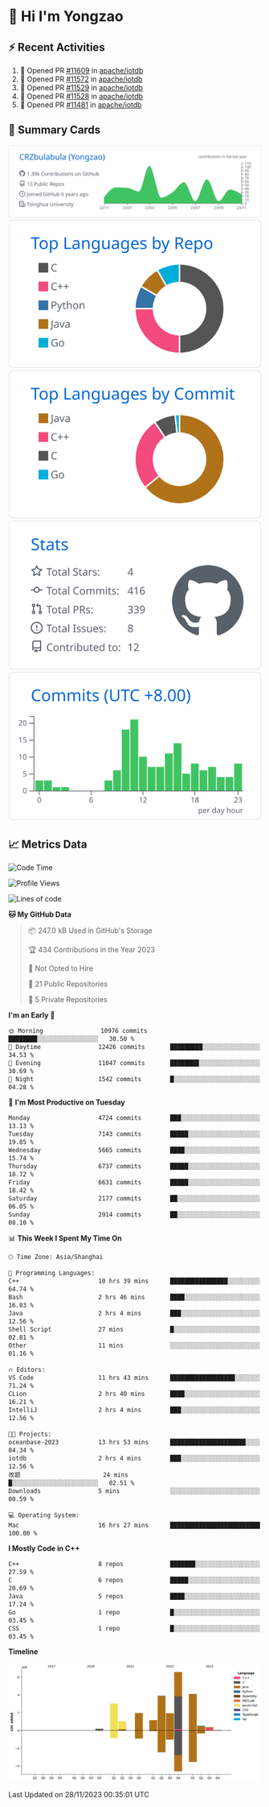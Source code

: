 # 👋 Hi I'm Yongzao

## ⚡ Recent Activities
<!--START_SECTION:activity-->
1. 💪 Opened PR [#11609](https://github.com/apache/iotdb/pull/11609) in [apache/iotdb](https://github.com/apache/iotdb)
2. 💪 Opened PR [#11572](https://github.com/apache/iotdb/pull/11572) in [apache/iotdb](https://github.com/apache/iotdb)
3. 💪 Opened PR [#11529](https://github.com/apache/iotdb/pull/11529) in [apache/iotdb](https://github.com/apache/iotdb)
4. 💪 Opened PR [#11528](https://github.com/apache/iotdb/pull/11528) in [apache/iotdb](https://github.com/apache/iotdb)
5. 💪 Opened PR [#11481](https://github.com/apache/iotdb/pull/11481) in [apache/iotdb](https://github.com/apache/iotdb)
<!--END_SECTION:activity-->

## 🎑 Summary Cards

[![](https://raw.githubusercontent.com/CRZbulabula/CRZbulabula/main/profile-summary-card-output/github/0-profile-details.svg)](https://github.com/vn7n24fzkq/github-profile-summary-cards)
[![](https://raw.githubusercontent.com/CRZbulabula/CRZbulabula/main/profile-summary-card-output/github/1-repos-per-language.svg)](https://github.com/vn7n24fzkq/github-profile-summary-cards) [![](https://raw.githubusercontent.com/CRZbulabula/CRZbulabula/main/profile-summary-card-output/github/2-most-commit-language.svg)](https://github.com/vn7n24fzkq/github-profile-summary-cards)
[![](https://raw.githubusercontent.com/CRZbulabula/CRZbulabula/main/profile-summary-card-output/github/3-stats.svg)](https://github.com/vn7n24fzkq/github-profile-summary-cards) [![](https://raw.githubusercontent.com/CRZbulabula/CRZbulabula/main/profile-summary-card-output/github/4-productive-time.svg)](https://github.com/vn7n24fzkq/github-profile-summary-cards)

## 📈 Metrics Data

<!--START_SECTION:waka-->
![Code Time](http://img.shields.io/badge/Code%20Time-488%20hrs%2051%20mins-blue)

![Profile Views](http://img.shields.io/badge/Profile%20Views-2-blue)

![Lines of code](https://img.shields.io/badge/From%20Hello%20World%20I%27ve%20Written-24.7%20million%20lines%20of%20code-blue)

**🐱 My GitHub Data** 

> 📦 247.0 kB Used in GitHub's Storage 
 > 
> 🏆 434 Contributions in the Year 2023
 > 
> 🚫 Not Opted to Hire
 > 
> 📜 21 Public Repositories 
 > 
> 🔑 5 Private Repositories 
 > 
**I'm an Early 🐤** 

```text
🌞 Morning                10976 commits       ████████░░░░░░░░░░░░░░░░░   30.50 % 
🌆 Daytime                12426 commits       █████████░░░░░░░░░░░░░░░░   34.53 % 
🌃 Evening                11047 commits       ████████░░░░░░░░░░░░░░░░░   30.69 % 
🌙 Night                  1542 commits        █░░░░░░░░░░░░░░░░░░░░░░░░   04.28 % 
```
📅 **I'm Most Productive on Tuesday** 

```text
Monday                   4724 commits        ███░░░░░░░░░░░░░░░░░░░░░░   13.13 % 
Tuesday                  7143 commits        █████░░░░░░░░░░░░░░░░░░░░   19.85 % 
Wednesday                5665 commits        ████░░░░░░░░░░░░░░░░░░░░░   15.74 % 
Thursday                 6737 commits        █████░░░░░░░░░░░░░░░░░░░░   18.72 % 
Friday                   6631 commits        █████░░░░░░░░░░░░░░░░░░░░   18.42 % 
Saturday                 2177 commits        ██░░░░░░░░░░░░░░░░░░░░░░░   06.05 % 
Sunday                   2914 commits        ██░░░░░░░░░░░░░░░░░░░░░░░   08.10 % 
```


📊 **This Week I Spent My Time On** 

```text
🕑︎ Time Zone: Asia/Shanghai

💬 Programming Languages: 
C++                      10 hrs 39 mins      ████████████████░░░░░░░░░   64.74 % 
Bash                     2 hrs 46 mins       ████░░░░░░░░░░░░░░░░░░░░░   16.83 % 
Java                     2 hrs 4 mins        ███░░░░░░░░░░░░░░░░░░░░░░   12.56 % 
Shell Script             27 mins             █░░░░░░░░░░░░░░░░░░░░░░░░   02.81 % 
Other                    11 mins             ░░░░░░░░░░░░░░░░░░░░░░░░░   01.16 % 

🔥 Editors: 
VS Code                  11 hrs 43 mins      ██████████████████░░░░░░░   71.24 % 
CLion                    2 hrs 40 mins       ████░░░░░░░░░░░░░░░░░░░░░   16.21 % 
IntelliJ                 2 hrs 4 mins        ███░░░░░░░░░░░░░░░░░░░░░░   12.56 % 

🐱‍💻 Projects: 
oceanbase-2023           13 hrs 53 mins      █████████████████████░░░░   84.34 % 
iotdb                    2 hrs 4 mins        ███░░░░░░░░░░░░░░░░░░░░░░   12.56 % 
改题                       24 mins             █░░░░░░░░░░░░░░░░░░░░░░░░   02.51 % 
Downloads                5 mins              ░░░░░░░░░░░░░░░░░░░░░░░░░   00.59 % 

💻 Operating System: 
Mac                      16 hrs 27 mins      █████████████████████████   100.00 % 
```

**I Mostly Code in C++** 

```text
C++                      8 repos             ███████░░░░░░░░░░░░░░░░░░   27.59 % 
C                        6 repos             █████░░░░░░░░░░░░░░░░░░░░   20.69 % 
Java                     5 repos             ████░░░░░░░░░░░░░░░░░░░░░   17.24 % 
Go                       1 repo              █░░░░░░░░░░░░░░░░░░░░░░░░   03.45 % 
CSS                      1 repo              █░░░░░░░░░░░░░░░░░░░░░░░░   03.45 % 
```



**Timeline**

![Lines of Code chart](https://raw.githubusercontent.com/CRZbulabula/CRZbulabula/main/assets/bar_graph.png)


 Last Updated on 28/11/2023 00:35:01 UTC
<!--END_SECTION:waka-->

